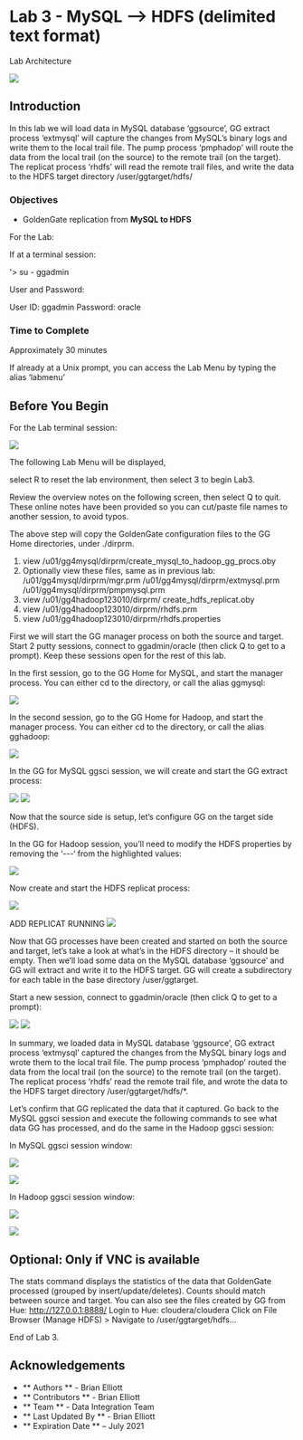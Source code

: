 # Lab 3 -  MySQL --> HDFS (delimited text format)

Lab Architecture

![](./images/image300_1.png)
## Introduction
In this lab we will load data in MySQL database ‘ggsource’, GG extract process ‘extmysql’ will capture the changes from MySQL’s binary logs and write them to the local trail file. The pump process ‘pmphadop’ will route the data from the local trail (on the source) to the remote trail (on the target). The replicat
process ‘rhdfs’ will read the remote trail files, and write the data to the HDFS target directory
/user/ggtarget/hdfs/

### Objectives
- GoldenGate replication from **MySQL to HDFS**

For the Lab:

If at a terminal session:

'> su - ggadmin

User and Password:

User ID: ggadmin
Password:  oracle

### Time to Complete
Approximately 30 minutes

If already at a Unix prompt, you can access the Lab Menu by typing the alias ‘labmenu’


## Before You Begin
For the Lab terminal session:

![](./images/lab3menu.png)

The following Lab Menu will be displayed, 

select R to reset the lab environment, then select 3 to begin Lab3.

Review the overview notes on the following screen, then select Q to quit. These online notes have been provided so you can cut/paste file names to another session, to avoid typos.


The above step will copy the GoldenGate configuration files to the GG Home directories, under ./dirprm. 

1) view /u01/gg4mysql/dirprm/create_mysql_to_hadoop_gg_procs.oby 
2) Optionally view these files, same as in previous lab:
    /u01/gg4mysql/dirprm/mgr.prm 
    /u01/gg4mysql/dirprm/extmysql.prm 
    /u01/gg4mysql/dirprm/pmpmysql.prm
3) view /u01/gg4hadoop123010/dirprm/
   create_hdfs_replicat.oby 
4) view /u01/gg4hadoop123010/dirprm/rhdfs.prm
5) view /u01/gg4hadoop123010/dirprm/rhdfs.properties

First we will start the GG manager process on both the source and target. Start 2 putty sessions, connect to ggadmin/oracle (then click Q to get to a prompt). Keep these sessions open for the rest of this lab.

In the first session, go to the GG Home for MySQL, and start the manager process. You can either cd to the directory, or call the alias ggmysql:

![](images/b3.png)

In the second session, go to the GG Home for Hadoop, and start the manager process. You can either cd to the directory, or call the alias gghadoop:

![](images/all/b4.png)

In the GG for MySQL ggsci session, we will create and start the GG extract process:

![](./images/b5.png)
![](./images/b6.png)



Now that the source side is setup, let’s configure GG on the target side (HDFS).

In the GG for Hadoop session, you’ll need to modify the HDFS properties by removing the ‘---‘ from the highlighted values:

![](./images/b7.png)


Now create and start the HDFS replicat process:

![](./images/b8.png)

ADD REPLICAT RUNNING 
![](./images/B9.png)

Now that GG processes have been created and started on both the source and target, let’s take a look at what’s in the HDFS directory – it should be empty. Then we’ll load some data on the MySQL database
‘ggsource’ and GG will extract and write it to the HDFS target. GG will create a subdirectory for each table in the base directory /user/ggtarget.

Start a new session, connect to ggadmin/oracle (then click Q to get to a prompt):

![](./images//b10.png)
![](./images/b11.png)


In summary, we loaded data in MySQL database ‘ggsource’, GG extract process ‘extmysql’ captured the changes from the MySQL binary logs and wrote them to the local trail file. The pump process
‘pmphadop’ routed the data from the local trail (on the source) to the remote trail (on the target). The replicat process ‘rhdfs’ read the remote trail file, and wrote the data to the HDFS target directory
/user/ggtarget/hdfs/*.

Let’s confirm that GG replicated the data that it captured. Go back to the MySQL ggsci session and execute the following commands to see what data GG has processed, and do the same in the Hadoop ggsci session:

In MySQL ggsci session window:

![](./images/b12.png)

![](./images/b13.png)

In Hadoop ggsci session window:

![](./images/b14.png)

![](./images/b15.png)


## Optional: Only if VNC is available

The stats command displays the statistics of the data that GoldenGate processed (grouped by insert/update/deletes). Counts should match between source and target.
You can also see the files created by GG from Hue: http://127.0.0.1:8888/
Login to Hue: cloudera/cloudera
Click on File Browser (Manage HDFS) > Navigate to /user/ggtarget/hdfs…


End of Lab 3.

## Acknowledgements

 - ** Authors ** - Brian Elliott
 - ** Contributors ** - Brian Elliott
 - ** Team ** - Data Integration Team
 - ** Last Updated By ** - Brian Elliott
 - ** Expiration Date ** – July 2021